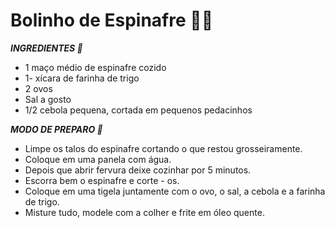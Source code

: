 # Bolinho de Espinafre 🧁🌿 #

*__INGREDIENTES 📝__*

- 1 maço médio de espinafre cozido
- 1- xícara de farinha de trigo
- 2 ovos
- Sal a gosto
- 1/2 cebola pequena, cortada em pequenos pedacinhos

*__MODO DE PREPARO 🥄__*

- Limpe os talos do espinafre cortando o que restou grosseiramente.
- Coloque em uma panela com água.
- Depois que abrir fervura deixe cozinhar por 5 minutos.
- Escorra bem o espinafre e corte - os.
- Coloque em uma tigela juntamente com o ovo, o sal, a cebola e a farinha de trigo.
- Misture tudo, modele com a colher e frite em óleo quente.

